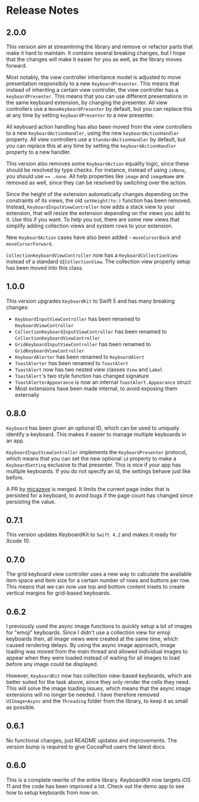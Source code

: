 # Release Notes


## 2.0.0

This version aim at streamlining the library and remove or refactor parts that make it hard to maintain. It contains several breaking changes, but I hope that the changes will make it easier for you as well, as the library moves forward.

Most notably, the view controller inheritance model is adjusted to move presentation responsibily to a new `KeyboardPresenter`. This means that instead of inheriting a certain view controller, the view controller has a `keyboardPresenter`. This means that you can use different presentations in the same keyboard extension, by changing the presenter. All view controllers use a `NoneKeyboardPresenter` by default, but you can replace this at any time by setting `keyboardPresenter` to a new presenter.

All keyboard action handling has also been moved from the view controllers to a new `KeyboardActionHandler`, using the new `keyboardActionHandler` property. All view controllers use a `StandardActionHandler` by default, but you can replace this at any time by setting the `keyboardActionHandler` property to a new handler.

This version also removes some `KeyboardAction` equality logic, since these should be resolved by type checks. For instance, instead of using `isNone`, you should use `== .none`.  All help properties like `image` and `imageName` are removed as well, since they can be resolved by switching over the action.

Since the height of the extension automatically changes depending on the constraints of its views, the old `setHeight(to:)` function has been removed. Instead, `KeyboardInputViewController` now adds a stack view to your extension, that will resize the extension depending on the views you add to it. Use this if you want. To help you out, there are some new views that simplify adding collection views and system rows to your extension.

New `KeyboardAction` cases have also been added - `moveCursorBack` and `moveCursorForward`.

`CollectionKeyboardViewController` now has a `KeyboardCollectionView` instead of a standard `UICollectionView`. The collection view property setup has been moved into this class.



## 1.0.0

This version upgrades `KeyboardKit` to Swift 5 and has many breaking changes:

 * `KeyboardInputViewController` has been renamed to `KeyboardViewController`
 * `CollectionKeyboardInputViewController` has been renamed to `CollectionKeyboardViewController`
 * `GridKeyboardInputViewController` has been renamed to `GridKeyboardViewController`
 * `KeyboardAlerter` has been renamed to `KeyboardAlert`
 * `ToastAlerter` has been renamed to `ToastAlert`
 * `ToastAlert` now has two nested view classes `View` and `Label`
 * `ToastAlert`'s two style function has changed signature
 * `ToastAlerterAppearance` is now an internal `ToastAlert.Appearance` struct
 * Most extensions have been made internal, to avoid exposing them externally


## 0.8.0

`Keyboard` has been given an optional ID, which can be used to uniquely identify a keyboard. This makes it easier to manage multiple keyboards in an app.

`KeyboardInputViewController` implements the `KeyboardPresenter` protocol, which means that you can set the new optional `id` property to make a `KeyboardSetting` exclusive to that presenter. This is nice if your app has multiple keyboards. If you do not specify an id, the settings behave just like before.

A PR by [micazeve](https://github.com/micazeve) is merged. It limits the current page index that is persisted for a keyboard, to avoid bugs if the page count has changed since persisting the value.


## 0.7.1

This version updates KeyboardKit to `Swift 4.2` and makes it ready for Xcode 10.


## 0.7.0

The grid keyboard view controller uses a new way to calculate the available item space and item size for a certain number of rows and buttons per row. This means that we can now use top and bottom content insets to create vertical margins for grid-based keyboards.


## 0.6.2

I previously used the async image functions to quickly setup a lot of images for "emoji" keyboards. Since I didn't use a collection view for emoji keyboards then, all image views were created at the same time, which caused rendering delays. By using the async image approach, image loading was moved from the main thread and allowed individual images to appear when they were loaded instead of waiting for all images to load before any image could be displayed.

However, `KeyboardKit` now has collection view-based keyboards, which are better suited for the task above, since they only render the cells they need. This will solve the image loading issues, which means that the async image extensions will no longer be needed. I have therefore removed `UIImage+Async` and the `Threading` folder from the library, to keep it as small as possible.


## 0.6.1

No functional changes, just README updates and improvements. The version bump is required to give CocoaPod users the latest docs.


## 0.6.0

This is a complete rewrite of the entire library. KeyboardKit now targets iOS 11 and the code has been improved a lot. Check out the demo app to see how to setup keyboards from now on.
